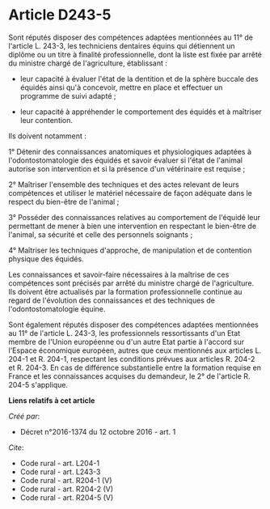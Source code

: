 # Article D243-5

Sont réputés disposer des compétences adaptées mentionnées au 11° de l'article L. 243-3, les techniciens dentaires équins qui
détiennent un diplôme ou un titre à finalité professionnelle, dont la liste est fixée par arrêté du ministre chargé de
l'agriculture, établissant :

- leur capacité à évaluer l'état de la dentition et de la sphère buccale des équidés ainsi qu'à concevoir, mettre en place et
effectuer un programme de suivi adapté ;

- leur capacité à appréhender le comportement des équidés et à maîtriser leur contention. 

Ils doivent notamment : 

1° Détenir des connaissances anatomiques et physiologiques adaptées à l'odontostomatologie des équidés et savoir évaluer si
l'état de l'animal autorise son intervention et si la présence d'un vétérinaire est requise ; 

2° Maîtriser l'ensemble des techniques et des actes relevant de leurs compétences et utiliser le matériel nécessaire de façon
adéquate dans le respect du bien-être de l'animal ; 

3° Posséder des connaissances relatives au comportement de l'équidé leur permettant de mener à bien une intervention en
respectant le bien-être de l'animal, sa sécurité et celle des personnels soignants ; 

4° Maîtriser les techniques d'approche, de manipulation et de contention physique des équidés. 

Les connaissances et savoir-faire nécessaires à la maîtrise de ces compétences sont précisés par arrêté du ministre chargé de
l'agriculture. Ils doivent être actualisés par la formation professionnelle continue au regard de l'évolution des
connaissances et des techniques de l'odontostomatologie équine. 

Sont également réputés disposer des compétences adaptées mentionnées au 11° de l'article L. 243-3, les professionnels
ressortissants d'un Etat membre de l'Union européenne ou d'un autre Etat partie à l'accord sur l'Espace économique européen,
autres que ceux mentionnés aux articles L. 204-1 et R. 204-1, respectant les conditions prévues aux articles R. 204-2 et R.
204-3. En cas de différence substantielle entre la formation requise en France et les connaissances acquises du demandeur, le
2° de l'article R. 204-5 s'applique.

**Liens relatifs à cet article**

_Créé par_:

  - Décret n°2016-1374 du 12 octobre 2016 - art. 1

_Cite_:

  - Code rural - art. L204-1
  - Code rural - art. L243-3
  - Code rural - art. R204-1 (V)
  - Code rural - art. R204-2 (V)
  - Code rural - art. R204-5 (V)
